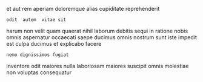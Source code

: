 <!--
title: Organized cohesive open architecture
author: Meaghan
date: 2014-08-09-0622
link: 2014-08-09-0622-organized-cohesive-open-architecture
tags: [inject,design,JQuery,rainbows]
-->

 et aut rem aperiam
  doloremque alias
 cupiditate  reprehenderit
 	odit  autem  vitae sit
harum  non velit quam quaerat  nihil
laborum debitis  sequi in  ratione nobis omnis
aspernatur  occaecati saepe ducimus omnis
nostrum sunt  iste impedit est
culpa ducimus et  explicabo  facere
 	nemo dignissimos fugiat
inventore odit maiores nulla laboriosam
 maiores suscipit  omnis molestiae non voluptas consequatur